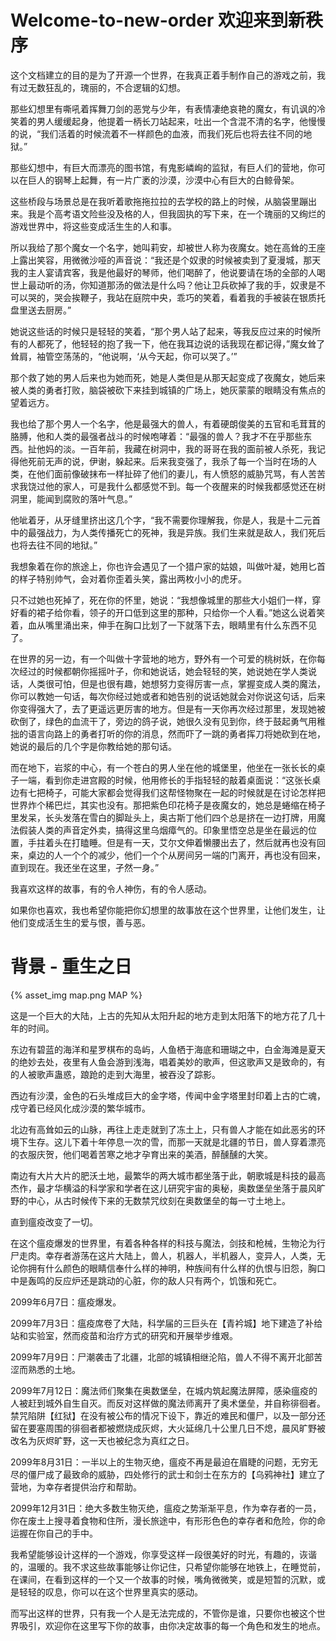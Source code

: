 # Welcome-to-new-order 欢迎来到新秩序

这个文档建立的目的是为了开源一个世界，在我真正着手制作自己的游戏之前，我有过无数狂乱的，瑰丽的，不合逻辑的幻想。

那些幻想里有嘶吼着挥舞刀剑的恶党与少年，有表情凄绝哀艳的魔女，有讥讽的冷笑着的男人缓缓起身，他提着一柄长刀站起来，吐出一个含混不清的名字，他慢慢的说，“我们活着的时候流着不一样颜色的血液，而我们死后也将去往不同的地狱。”

那些幻想中，有巨大而漂亮的图书馆，有鬼影嶙峋的监狱，有巨人们的营地，你可以在巨人的钢琴上起舞，有一片广袤的沙漠，沙漠中心有巨大的白鲸骨架。

这些桥段与场景总是在我听着歌拖拖拉拉的去学校的路上的时候，从脑袋里蹦出来。我是个高考语文险些没及格的人，但我固执的写下来，在一个瑰丽的又绚烂的游戏世界中，将这些变成活生生的人和事。

所以我给了那个魔女一个名字，她叫莉安，却被世人称为夜魔女。她在高耸的王座上露出笑容，用微微沙哑的声音说：“我还是个奴隶的时候被卖到了夏漫城，那天我的主人宴请宾客，我是他最好的琴师，他们喝醉了，他说要请在场的全部的人喝世上最动听的汤，你知道那汤的做法是什么吗？他让卫兵砍掉了我的手，奴隶是不可以哭的，哭会挨鞭子，我站在庭院中央，乖巧的笑着，看着我的手被装在银质托盘里送去厨房。”

她说这些话的时候只是轻轻的笑着，“那个男人站了起来，等我反应过来的时候所有的人都死了，他轻轻的抱了我一下，他在我耳边说的话我现在都记得，”魔女耸了耸肩，袖管空荡荡的，“他说啊，‘从今天起，你可以哭了。’”

那个救了她的男人后来也为她而死，她是人类但是从那天起变成了夜魔女，她后来被人类的勇者打败，脑袋被砍下来挂到城镇的广场上，她灰蒙蒙的眼睛没有焦点的望着远方。

我也给了那个男人一个名字，他是最强大的兽人，有着硬朗俊美的五官和毛茸茸的胳膊，他和人类的最强者战斗的时候咆哮着：“最强的兽人？我才不在乎那些东西。扯他妈的淡。一百年前，我藏在树洞中，我的哥哥在我的面前被人杀死，我记得他死前无声的说，伊谢，躲起来。后来我变强了，我杀了每一个当时在场的人类，在他们面前像破抹布一样扯碎了他们的妻儿，有人愤怒的威胁咒骂，有人苦苦求我饶过他的家人，可是我什么都感觉不到。每一个夜醒来的时候我都感觉还在树洞里，能闻到腐败的落叶气息。”

他呲着牙，从牙缝里挤出这几个字，“我不需要你理解我，你是人，我是十二元首中的最强战力，为人类传播死亡的死神，我是异族。我们生来就是敌人，我们死后也将去往不同的地狱。”

我想象着在你的旅途上，你也许会遇见了一个猎户家的姑娘，叫做叶凝，她用匕首的样子特别帅气，会对着你歪着头笑，露出两枚小小的虎牙。

只不过她也死掉了，死在你的怀里，她说：“我想像城里的那些大小姐们一样，穿好看的裙子给你看，领子的开口低到这里的那种，只给你一个人看。”她这么说着笑着，血从嘴里涌出来，伸手在胸口比划了一下就落下去，眼睛里有什么东西不见了。

在世界的另一边，有一个叫做十字营地的地方，野外有一个可爱的桃树妖，在你每次经过的时候都朝你摇摇叶子，你和她说话，她会轻轻的笑，她说她在学人类说话，人类很可怕，但是也很有趣，她想努力变得厉害一点，掌握变成人类的魔法，你可以教她一句话，每次你经过她或者和她告别的说话她就会对你说这句话，后来你变得强大了，去了更遥远更厉害的地方。但是有一天你再次经过那里，发现她被砍倒了，绿色的血流干了，旁边的鸽子说，她很久没有见到你，终于鼓起勇气用稚拙的语言向路上的勇者打听的你的消息，然而吓了一跳的勇者挥刀将她砍到在地，她说的最后的几个字是你教给她的那句话。

而在地下，岩浆的中心，有一个苍白的男人坐在他的城堡里，他坐在一张长长的桌子一端，看到你走进宫殿的时候，他用修长的手指轻轻的敲着桌面说：“这张长桌边有七把椅子，可能大家都会觉得我们这帮怪物聚在一起的时候就是在讨论怎样把世界炸个稀巴烂，其实也没有。那把紫色印花椅子是夜魔女的，她总是蜷缩在椅子里发呆，长头发落在雪白的脚趾头上，奥古斯丁他们四个总是挤在一边打牌，用魔法假装人类的声音定外卖，搞得这里乌烟瘴气的。印象里悟空总是坐在最远的位置，手拄着头在打瞌睡。但是有一天，艾尔文伸着懒腰出去了，然后就再也没有回来，桌边的人一个个的减少，他们一个个从房间另一端的门离开，再也没有回来，直到现在。我还坐在这里，孑然一身。”

我喜欢这样的故事，有的令人神伤，有的令人感动。

如果你也喜欢，我也希望你能把你幻想里的故事放在这个世界里，让他们发生，让他们变成活生生的爱与恨，善与恶。

# 背景 - 重生之日

{% asset_img map.png MAP %}

这是一个巨大的大陆，上古的先知从太阳升起的地方走到太阳落下的地方花了几十年的时间。

东边有碧蓝的海洋和星罗棋布的岛屿，人鱼栖于海底和珊瑚之中，白金海滩是夏天的绝妙去处，夜里有人鱼会游到浅海，唱着美妙的歌声，但这歌声又是致命的，有的人被歌声蛊惑，踉跄的走到大海里，被吞没了踪影。

西边有沙漠，金色的石头堆成巨大的金字塔，传闻中金字塔里封印着上古的亡魂，戍守着已经风化成沙漠的繁华城市。

北边有高耸如云的山脉，再往上走走就到了冻土上，只有兽人才能在如此恶劣的环境下生存。这儿下着十年停息一次的雪，而那一天就是北疆的节日，兽人穿着漂亮的衣服庆贺，他们喝着苦寒之地才孕育出来的美酒，醉醺醺的大笑。

南边有大片大片的肥沃土地，最繁华的两大城市都坐落于此，朝歌城是科技的最高杰作，最才华横溢的科学家和学者在这儿研究宇宙的奥秘，奥数堡垒坐落于晨风旷野的中心，从古时候传下来的无数禁咒纹刻在奥数堡垒的每一寸土地上。

直到瘟疫改变了一切。

在这个瘟疫爆发的世界里，有着各种各样的科技与魔法，剑技和枪械，生物沦为行尸走肉。幸存者游荡在这片大陆上，兽人，机器人，半机器人，变异人，人类，无论你拥有什么颜色的眼睛信奉什么样的神明，种族间有什么样的仇恨与旧怨，胸口中是轰鸣的反应炉还是跳动的心脏，你的敌人只有两个，饥饿和死亡。

2099年6月7日：瘟疫爆发。

2099年7月3日：瘟疫席卷了大陆，科学届的三巨头在【青衿城】地下建造了补给站和实验室，然而疫苗和治疗方式的研究和开展举步维艰。

2099年7月9日：尸潮袭击了北疆，北部的城镇相继沦陷，兽人不得不离开北部苦涩而熟悉的土地。

2099年7月12日：魔法师们聚集在奥数堡垒，在城内筑起魔法屏障，感染瘟疫的人被赶到城外自生自灭。而反对这样做的魔法师离开了奥术堡垒，并自称徘徊者。禁咒陷阱【红狱】在没有被公布的情况下设下，靠近的难民和僵尸，以及一部分还留在要塞周围的徘徊者都被燃烧成灰烬，大火延绵几十公里几日不熄，晨风旷野被改名为灰烬旷野，这一天也被纪念为真红之日。

2099年8月31日：一半以上的生物灭绝，瘟疫不再是最迫在眉睫的问题，无穷无尽的僵尸成了最致命的威胁，四处修行的武士和剑士在东方的【乌鸦神社】建立了营地，为幸存者提供治疗和帮助。

2099年12月31日：绝大多数生物灭绝，瘟疫之势渐渐平息，作为幸存者的一员，你在废土上搜寻着食物和住所，漫长旅途中，有形形色色的幸存者和危险，你的命运握在你自己的手中。

我希望能够设计这样的一个游戏，你享受这样一段很美好的时光，有趣的，诙谐的，温暖的。我不求这些故事能够让你记住，只希望你能够在地铁上，在睡觉前，在课间，在看到这样的一个又一个故事的时候，嘴角微微笑，或是短暂的沉默，或是轻轻的叹息，你可以在这个世界里真实的感动。

而写出这样的世界，只有我一个人是无法完成的，不管你是谁，只要你也被这个世界吸引，欢迎你在这里写下你的故事，由你决定故事的每一个角色和发生的地点。









